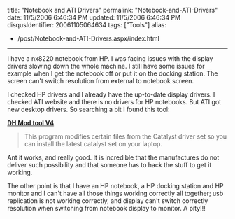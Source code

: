 title: "Notebook and ATI Drivers"
permalink: "Notebook-and-ATI-Drivers"
date: 11/5/2006 6:46:34 PM
updated: 11/5/2006 6:46:34 PM
disqusIdentifier: 20061105064634
tags: ["Tools"]
alias:
 - /post/Notebook-and-ATI-Drivers.aspx/index.html
---
I have a nx8220 notebook from HP. I was facing issues with the display drivers slowing down the whole machine. I still have some issues for example when I get the notebook off or put it on the docking station. The screen can't switch resolution from external to notebook screen.

I checked HP drivers and I already have the up-to-date display drivers. I checked ATI website and there is no drivers for HP notebooks. But ATI got new desktop drivers. So searching a bit I found this tool:
<!-- more -->

[**DH Mod tool V4**](http://www.driverheaven.net/modtool/ "DH Mod tool V4") 

> This program modifies certain files from the Catalyst driver set so you can install the latest catalyst set on your laptop.

Ant it works, and really good. It is incredible that the manufactures do not deliver such possibility and that someone has to hack the stuff to get it working.

The other point is that I have an HP notebook, a HP docking station and HP monitor and I can't have all those things working correctly all together; usb replication is not working correctly, and display can't switch correctly resolution when switching from notebook display to monitor. A pity!!!
